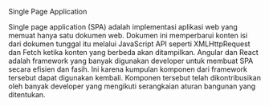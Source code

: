Single Page Application

Single page application (SPA) adalah implementasi aplikasi web yang memuat hanya satu dokumen web. Dokumen ini memperbarui konten isi dari dokumen tunggal itu melalui JavaScript API seperti XMLHttpRequest dan Fetch ketika konten yang berbeda akan ditampilkan. 
Angular dan React adalah framework yang banyak digunakan developer untuk membuat SPA secara efisien dan fasih. Ini karena kumpulan komponen dari framework tersebut dapat digunakan kembali. Komponen tersebut telah dikontribusikan oleh banyak developer yang mengikuti serangkaian aturan bangunan yang ditentukan. 
